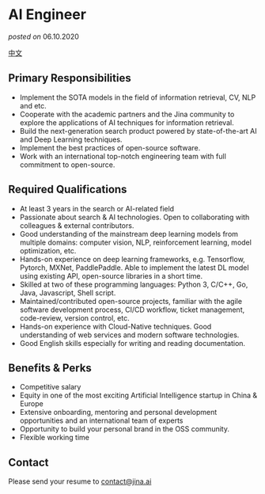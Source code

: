 # AI Engineer
*posted on* 06.10.2020

[中文](ai-engineer.zh.md)

## Primary Responsibilities

- Implement the SOTA models in the field of information retrieval, CV, NLP and etc.
- Cooperate with the academic partners and the Jina community to explore the applications of AI techniques for information retrieval.
- Build the next-generation search product powered by state-of-the-art AI and Deep Learning techniques.
- Implement the best practices of open-source software.
- Work with an international top-notch engineering team with full commitment to open-source.

## Required Qualifications
- At least 3 years in the search or AI-related field
- Passionate about search & AI technologies. Open to collaborating with colleagues & external contributors.
- Good understanding of the mainstream deep learning models from multiple domains: computer vision, NLP, reinforcement learning, model optimization, etc.
- Hands-on experience on deep learning frameworks, e.g. Tensorflow, Pytorch, MXNet, PaddlePaddle. Able to implement the latest DL model using existing API, open-source libraries in a short time.
- Skilled at two of these programming languages: Python 3, C/C++, Go, Java, Javascript, Shell script.
- Maintained/contributed open-source projects, familiar with the agile software development process, CI/CD workflow, ticket management, code-review, version control, etc.
- Hands-on experience with Cloud-Native techniques. Good understanding of web services and modern software technologies.
- Good English skills especially for writing and reading documentation.


## Benefits & Perks

- Competitive salary
- Equity in one of the most exciting Artificial Intelligence startup in China & Europe
- Extensive onboarding, mentoring and personal development opportunities and an international team of experts
- Opportunity to build your personal brand in the OSS community.
- Flexible working time

## Contact

Please send your resume to contact@jina.ai